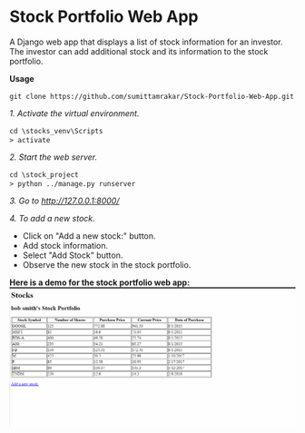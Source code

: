 # Stock Portfolio Web App

A Django web app that displays a list of stock information for an investor. The investor can add additional stock and its information to the stock portfolio.

**Usage**

```
git clone https://github.com/sumittamrakar/Stock-Portfolio-Web-App.git
```
*1. Activate the virtual environment.*
```
cd \stocks_venv\Scripts
> activate
```
*2. Start the web server.*
```
cd \stock_project
> python ../manage.py runserver
```
*3. Go to http://127.0.0.1:8000/*

*4. To add a new stock.*
- Click on "Add a new stock:" button.
- Add stock information.
- Select "Add Stock" button.
- Observe the new stock in the stock portfolio.

**Here is a demo for the stock portfolio web app:**
![](stockPortfolioDemo.gif)
